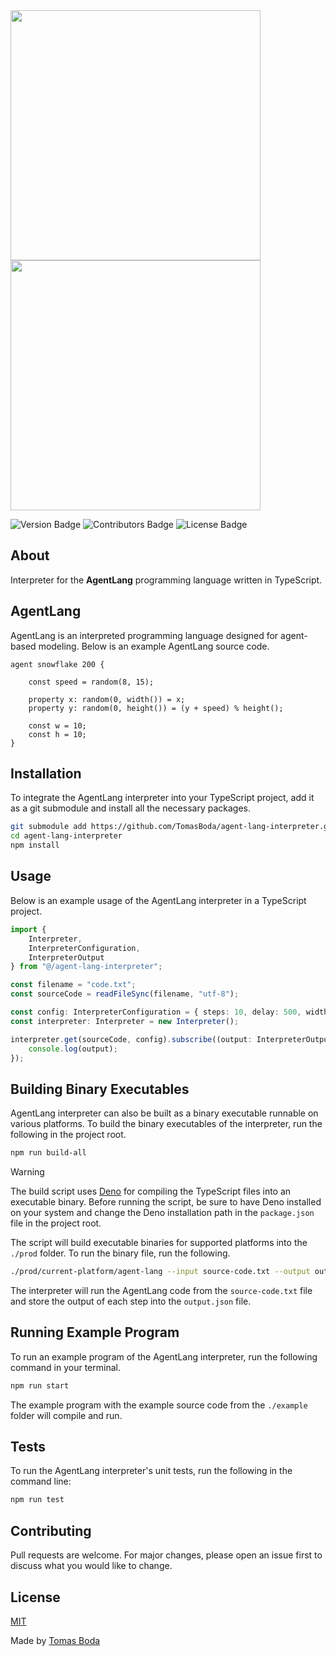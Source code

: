 <img src="./assets/agent-lang-interpreter-logo-black.png#gh-light-mode-only" width="400">
<img src="./assets/agent-lang-interpreter-logo-white.png#gh-dark-mode-only" width="400">

![Version Badge](https://img.shields.io/badge/version-1.0.0-blue?style=flat)
![Contributors Badge](https://img.shields.io/badge/contributors-1-green?style=flat)
![License Badge](https://img.shields.io/badge/license-MIT-red?style=flat)

## About
Interpreter for the **AgentLang** programming language written in TypeScript.

## AgentLang
AgentLang is an interpreted programming language designed for agent-based modeling. Below is an example AgentLang source code.
```
agent snowflake 200 {

    const speed = random(8, 15);

    property x: random(0, width()) = x;
    property y: random(0, height()) = (y + speed) % height();
    
    const w = 10;
    const h = 10;
}
```

## Installation
To integrate the AgentLang interpreter into your TypeScript project, add it as a git submodule and install all the necessary packages.
```bash
git submodule add https://github.com/TomasBoda/agent-lang-interpreter.git
cd agent-lang-interpreter
npm install
```

## Usage
Below is an example usage of the AgentLang interpreter in a TypeScript project.
```ts
import {
    Interpreter,
    InterpreterConfiguration,
    InterpreterOutput
} from "@/agent-lang-interpreter";

const filename = "code.txt";
const sourceCode = readFileSync(filename, "utf-8");

const config: InterpreterConfiguration = { steps: 10, delay: 500, width: 500, height: 500 };
const interpreter: Interpreter = new Interpreter();

interpreter.get(sourceCode, config).subscribe((output: InterpreterOutput) => {
    console.log(output);
});
```

## Building Binary Executables
AgentLang interpreter can also be built as a binary executable runnable on various platforms. To build the binary executables of the interpreter, run the following in the project root.
```bash
npm run build-all
```

> [!WARNING]
> The build script uses [Deno](https://deno.com/) for compiling the TypeScript files into an executable binary. Before running the script, be sure to have Deno installed on your system and change the Deno installation path in the `package.json` file in the project root.

The script will build executable binaries for supported platforms into the `./prod` folder. To run the binary file, run the following.
```bash
./prod/current-platform/agent-lang --input source-code.txt --output output.json
```
The interpreter will run the AgentLang code from the `source-code.txt` file and store the output of each step into the `output.json` file.

## Running Example Program
To run an example program of the AgentLang interpreter, run the following command in your terminal.
```bash
npm run start
```
The example program with the example source code from the `./example` folder will compile and run.

## Tests
To run the AgentLang interpreter's unit tests, run the following in the command line:
```bash
npm run test
```

## Contributing
Pull requests are welcome. For major changes, please open an issue first to discuss what you would like to change.

## License
[MIT](/LICENSE.md)

Made by [Tomas Boda](https://github.com/TomasBoda)
